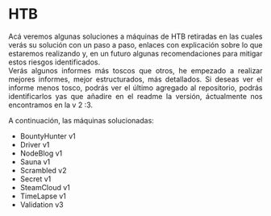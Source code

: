 # HTB  
<div align="justify">
Acá veremos algunas soluciones a máquinas de HTB retiradas en las cuales verás su solución con un paso a paso, enlaces con explicación sobre lo que 
estaremos realizando y, en un futuro algunas recomendaciones para mitigar estos riesgos identificados.  
</div> 

<div align="justify">  
Verás algunos informes más toscos que otros, he empezado a realizar mejores informes, mejor estructurados, más detallados. Si deseas ver el informe menos tosco, podrás ver el último agregado al repositorio, podrás identificarlos yas que añadire en el readme la versión, áctualmente nos encontramos en la v 2 :3.  
</div>  
  
A continuación, las máquinas solucionadas:
* BountyHunter v1
* Driver v1
* NodeBlog v1
* Sauna v1
* Scrambled v2
* Secret v1
* SteamCloud v1
* TimeLapse v1
* Validation v3
